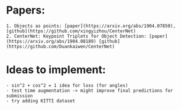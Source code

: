 # Papers:
    1. Objects as points: [paper](https://arxiv.org/abs/1904.07850), [github](https://github.com/xingyizhou/CenterNet)
    2. CenterNet: Keypoint Triplets for Object Detection: [paper](https://arxiv.org/abs/1904.08189) [github](https://github.com/Duankaiwen/CenterNet)

# Ideas to implement:
    - sin^2 + cos^2 = 1 idea for loss (for angles)
    - test time augmentation -> might improve final predictions for submission
    - try adding KITTI dataset

